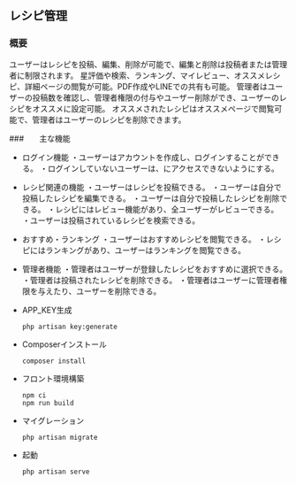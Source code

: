 ## レシピ管理

### 概要

ユーザーはレシピを投稿、編集、削除が可能で、編集と削除は投稿者または管理者に制限されます。
星評価や検索、ランキング、マイレビュー、オススメレシピ、詳細ページの閲覧が可能。PDF作成やLINEでの共有も可能。
管理者はユーザーの投稿数を確認し、管理者権限の付与やユーザー削除ができ、ユーザーのレシピをオススメに設定可能。
オススメされたレシピはオススメページで閲覧可能で、管理者はユーザーのレシピを削除できます。

###　　主な機能
* ログイン機能
  ・ユーザーはアカウントを作成し、ログインすることができる。
  ・ログインしていないユーザーは、にアクセスできないようにする。
* レシピ関連の機能
  ・ユーザーはレシピを投稿できる。
  ・ユーザーは自分で投稿したレシピを編集できる。
  ・ユーザーは自分で投稿したレシピを削除できる。
  ・レシピにはレビュー機能があり、全ユーザーがレビューできる。
  ・ユーザーは投稿されているレシピを検索できる。
* おすすめ・ランキング
  ・ユーザーはおすすめレシピを閲覧できる。
  ・レシピにはランキングがあり、ユーザーはランキングを閲覧できる。
* 管理者機能
  ・管理者はユーザーが登録したレシピをおすすめに選択できる。
  ・管理者は投稿されたレシピを削除できる。
  ・管理者はユーザーに管理者権限を与えたり、ユーザーを削除できる。



* APP_KEY生成

    ```console
    php artisan key:generate
    ```

* Composerインストール

    ```console
    composer install
    ```

* フロント環境構築

    ```console
    npm ci
    npm run build
    ```

* マイグレーション

    ```console
    php artisan migrate
    ```

* 起動

    ```console
    php artisan serve
    ```
